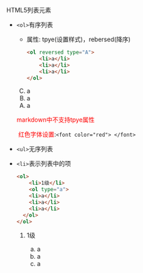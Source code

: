 HTML5列表元素

* `<ol>`有序列表

  * 属性: tpye(设置样式)，rebersed(降序)

    ```html
    <ol reversed type="A">
        <li>a</li>
        <li>a</li>
        <li>a</li>
    </ol>
    ```
  <ol reversed type="A" >
    <li>a</li>
    <li>a</li>
    <li>a</li>
  </ol>	  

  <font color="red">markdown中不支持tpye属性</font>    

   

  <font color="red"> 红色字体设置</font>:`<font color="red"> </font>`

  

* `<ul>`无序列表

* `<li>`表示列表中的项

  

  ```html
  <ol>
      <li>1级</li>
      <ol type="a">
      <li>a</li>
      <li>a</li>
      <li>a</li>
  	</ol>
  </ol>
  ```

<ol>
<ol>
    <li>1级</li>
    <ol type="a">
    <li>a</li>
    <li>a</li>
    <li>a</li>
	</ol>
</ol>